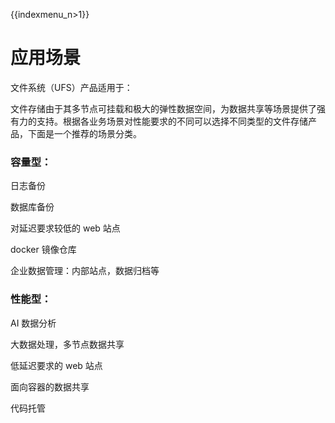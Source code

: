 {{indexmenu_n>1}}

# 应用场景

文件系统（UFS）产品适用于：

文件存储由于其多节点可挂载和极大的弹性数据空间，为数据共享等场景提供了强有力的支持。根据各业务场景对性能要求的不同可以选择不同类型的文件存储产品，下面是一个推荐的场景分类。

### 容量型：
日志备份

数据库备份

对延迟要求较低的 web 站点

docker 镜像仓库

企业数据管理：内部站点，数据归档等

### 性能型：
AI 数据分析

大数据处理，多节点数据共享

低延迟要求的 web 站点

面向容器的数据共享

代码托管
